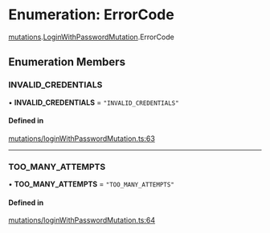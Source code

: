 # Enumeration: ErrorCode

[mutations](../modules/mutations.md).[LoginWithPasswordMutation](../modules/mutations.LoginWithPasswordMutation.md).ErrorCode

## Enumeration Members

### INVALID\_CREDENTIALS

• **INVALID\_CREDENTIALS** = ``"INVALID_CREDENTIALS"``

#### Defined in

[mutations/loginWithPasswordMutation.ts:63](https://github.com/bhavjitChauhan/khan-api/blob/b7f7b44b/src/mutations/loginWithPasswordMutation.ts#L63)

___

### TOO\_MANY\_ATTEMPTS

• **TOO\_MANY\_ATTEMPTS** = ``"TOO_MANY_ATTEMPTS"``

#### Defined in

[mutations/loginWithPasswordMutation.ts:64](https://github.com/bhavjitChauhan/khan-api/blob/b7f7b44b/src/mutations/loginWithPasswordMutation.ts#L64)
